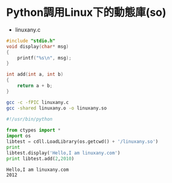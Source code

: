 # Python調用Linux下的動態庫(so)

- linuxany.c

```c
#include "stdio.h"
void display(char* msg)
{
    printf("%s\n", msg);
}

int add(int a, int b)
{
    return a + b;
}
```

```sh
gcc -c -fPIC linuxany.c
gcc -shared linuxany.o -o linuxany.so
```

```py
#!/usr/bin/python
 
from ctypes import *
import os 
libtest = cdll.LoadLibrary(os.getcwd() + '/linuxany.so') 
print 
libtest.display('Hello,I am linuxany.com') 
print libtest.add(2,2010)
```

```sh
Hello,I am linuxany.com
2012
```